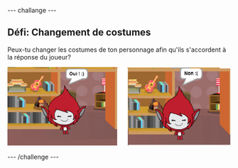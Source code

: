\--- challange \---

## Défi: Changement de costumes

Peux-tu changer les costumes de ton personnage afin qu'ils s'accordent à la réponse du joueur?

![capture d'écran](images/brain-costume.png)

\--- /challenge \---
